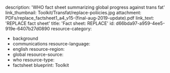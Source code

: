 description: 'WHO fact sheet summarizing global progress against trans fat'
link_thumbnail: Toolkit/Transfat/replace-poliicies.jpg
attachment: PDFs/replace_factsheet1_a4_v15-(final-aug-2019-update).pdf
link_text: 'REPLACE fact sheet'
title: 'Fact sheet: REPLACE'
id: d66bda97-a959-4ee5-919e-6407b27d0890
resource-category:
  - background
  - communications
resource-language:
  - english
resource-region:
  - global
resource-source:
  - who
resource-type:
  - factsheet
blueprint: Toolkit
